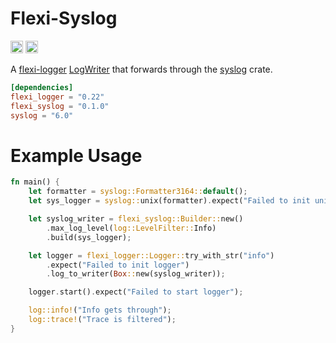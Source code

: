 Flexi-Syslog
============

[<img alt="crates.io" src="https://img.shields.io/crates/v/flexi-syslog.svg?style=for-the-badge&color=fc8d62&logo=rust" height="20">](https://crates.io/crates/flexi-syslog)
[<img alt="docs.rs" src="https://img.shields.io/badge/docs.rs-flexi-syslog?style=for-the-badge&labelColor=555555&logoColor=white&logo=data:image/svg+xml;base64" height="20">](https://docs.rs/flexi-syslog)

A [flexi-logger](https://docs.rs/flexi_logger/0.22.0/flexi_logger/) [LogWriter](https://docs.rs/flexi_logger/0.22.0/flexi_logger/writers/trait.LogWriter.html) that forwards through the [syslog](https://docs.rs/syslog/6.0.1/syslog/index.html) crate.

```toml
[dependencies]
flexi_logger = "0.22"
flexi_syslog = "0.1.0"
syslog = "6.0"
```

# Example Usage

```rust
fn main() {
    let formatter = syslog::Formatter3164::default();
    let sys_logger = syslog::unix(formatter).expect("Failed to init unix socket");

    let syslog_writer = flexi_syslog::Builder::new()
        .max_log_level(log::LevelFilter::Info)
        .build(sys_logger);

    let logger = flexi_logger::Logger::try_with_str("info")
        .expect("Failed to init logger")
        .log_to_writer(Box::new(syslog_writer));

    logger.start().expect("Failed to start logger");

    log::info!("Info gets through");
    log::trace!("Trace is filtered");
}
```
